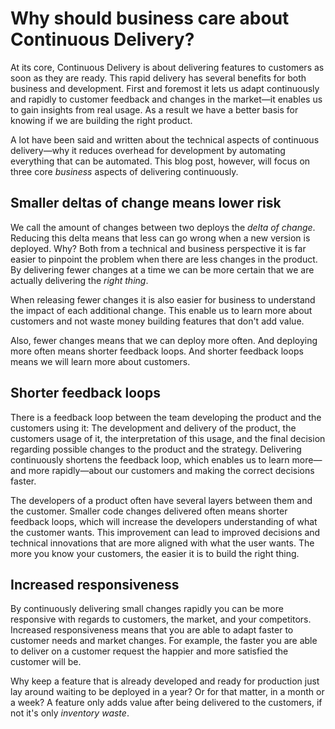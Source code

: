 Why should business care about Continuous Delivery?
===================================================

At its core, Continuous Delivery is about delivering features to
customers as soon as they are ready. This rapid delivery has several
benefits for both business and development. First and foremost it lets
us adapt continuously and rapidly to customer feedback and changes in
the market—it enables us to gain insights from real usage. As a result
we have a better basis for knowing if we are building the right product.

A lot have been said and written about the technical aspects of
continuous delivery—why it reduces overhead for development by
automating everything that can be automated. This blog post, however,
will focus on three core _business_ aspects of delivering continuously.

Smaller deltas of change means lower risk
-----------------------------------------

We call the amount of changes between two deploys the _delta of change_.
Reducing this delta means that less can go wrong when a new version is
deployed. Why? Both from a technical and business perspective it is far
easier to pinpoint the problem when there are less changes in the
product. By delivering fewer changes at a time we can be more certain
that we are actually delivering the _right thing_.

When releasing fewer changes it is also easier for business to
understand the impact of each additional change. This enable us to learn
more about customers and not waste money building features that don't
add value.

Also, fewer changes means that we can deploy more often. And deploying
more often means shorter feedback loops. And shorter feedback loops
means we will learn more about customers.

Shorter feedback loops
----------------------

There is a feedback loop between the team developing the product and the
customers using it: The development and delivery of the product, the
customers usage of it, the interpretation of this usage, and the final
decision regarding possible changes to the product and the strategy.
Delivering continuously shortens the feedback loop, which enables us to
learn more—and more rapidly—about our customers and making the correct
decisions faster.

The developers of a product often have several layers between them and
the customer. Smaller code changes delivered often means shorter feedback
loops, which will increase the developers understanding of what the
customer wants. This improvement can lead to improved decisions and
technical innovations that are more aligned with what the user wants.
The more you know your customers, the easier it is to build the right
thing.

Increased responsiveness
------------------------

By continuously delivering small changes rapidly you can be more
responsive with regards to customers, the market, and your competitors.
Increased responsiveness means that you are able to adapt faster to
customer needs and market changes. For example, the faster you are able
to deliver on a customer request the happier and more satisfied the
customer will be.

Why keep a feature that is already developed and ready for production
just lay around waiting to be deployed in a year? Or for that matter, in
a month or a week? A feature only adds value after being delivered to
the customers, if not it's only _inventory waste_.
